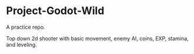 # Project-Godot-Wild
A practice repo.

Top down 2d shooter with basic movement, enemy AI, coins, EXP, stamina, and leveling.
